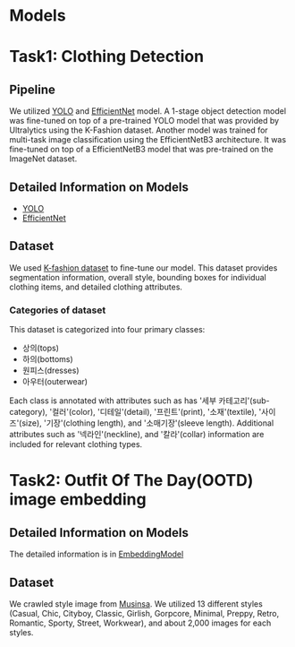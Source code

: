 # Models

# Task1: Clothing Detection

## Pipeline
We utilized [YOLO](https://arxiv.org/abs/2410.17725) and [EfficientNet](https://arxiv.org/pdf/1905.11946) model. A 1-stage object detection model was fine-tuned on top of a pre-trained YOLO model that was provided by Ultralytics using the K-Fashion dataset. Another model was trained for multi-task image classification using the EfficientNetB3 architecture. It was fine-tuned on top of a EfficientNetB3 model that was pre-trained on the ImageNet dataset. 

## Detailed Information on Models
- [YOLO](YOLO/README.md)
- [EfficientNet](EfficientNet/README.md)

## Dataset
We used [K-fashion dataset](https://www.aihub.or.kr/aihubdata/data/view.do?currMenu=115&topMenu=100&aihubDataSe=data&dataSetSn=51) to fine-tune our model. This dataset provides segmentation information, overall style, bounding boxes for individual clothing items, and detailed clothing attributes. 

### Categories of dataset
This dataset is categorized into four primary classes: 
- 상의(tops)
- 하의(bottoms)
- 원피스(dresses)
- 아우터(outerwear)

Each class is annotated with attributes such as has '세부 카테고리'(sub-category), '컬러'(color), '디테일'(detail), '프린트'(print), '소재'(textile), '사이즈'(size), '기장'(clothing length), and '소매기장'(sleeve length). Additional attributes such as '넥라인'(neckline), and '칼라'(collar) information are included for relevant clothing types.

# Task2: Outfit Of The Day(OOTD) image embedding

## Detailed Information on Models
The detailed information is in [EmbeddingModel](EmbeddingModel/README.md)

## Dataset
We crawled style image from [Musinsa](https://www.musinsa.com/). We utilized 13 different styles (Casual, Chic, Cityboy, Classic, Girlish, Gorpcore, Minimal, Preppy, Retro, Romantic, Sporty, Street, Workwear), and about 2,000 images for each styles. 